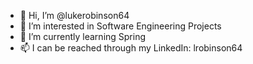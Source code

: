 - 👋 Hi, I’m @lukerobinson64
- 👀 I’m interested in Software Engineering Projects
- 🌱 I’m currently learning Spring
- 📫 I can be reached through my LinkedIn: lrobinson64

